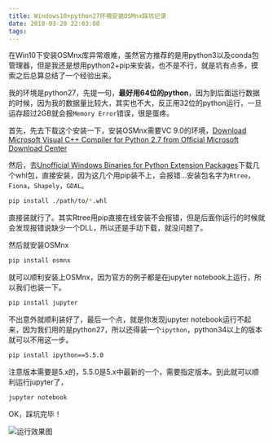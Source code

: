 ```yaml
---
title: Windows10+python27环境安装OSMnx踩坑记录
date: 2018-03-20 22:03:08
tags:
---
```

在Win10下安装OSMnx库异常艰难，虽然官方推荐的是用python3以及conda包管理器，但是我还是想用python2+pip来安装，也不是不行，就是坑有点多，摸索之后总算总结了一个经验出来。

我的环境是python27，先提一句，**最好用64位的python**，因为到后面运行数据的时候，因为我的数据量比较大，其实也不大，反正用32位的python运行，一旦运存超过2GB就会报`Memory Error`错误，很是蛋疼。

首先，先去下载这个安装一下，安装OSMnx需要VC 9.0的环境，[Download Microsoft Visual C++ Compiler for Python 2.7 from Official Microsoft Download Center](https://www.microsoft.com/en-us/download/confirmation.aspx?id=44266)

然后，去[Unofficial Windows Binaries for Python Extension Packages](https://www.lfd.uci.edu/~gohlke/pythonlibs/)下载几个whl包，直接安装，因为这几个用pip装不上，会报错...安装包名字为`Rtree`，`Fiona`，`Shapely`，`GDAL`。

```bash
pip install ./path/to/*.whl
```

直接装就行了。其实Rtree用pip直接在线安装不会报错，但是后面你运行的时候就会发现报错说缺少一个DLL，所以还是手动下载，就没问题了。

然后就安装OSMnx

```bash
pip install osmnx
```

就可以顺利安装上OSMnx，因为官方的例子都是在jupyter notebook上运行，所以我们也装一下。

<!-- more -->

```bash
pip install jupyter
```

不出意外就顺利装好了，最后一个点，就是你发现jupyter notebook运行不起来，因为我们用的是python27，所以还得装一个`ipython`，python34以上的版本就可以不用这一步。

```bash
pip install ipython==5.5.0
```

注意版本需要是5.x的，5.5.0是5.x中最新的一个，需要指定版本。到此就可以顺利运行jupyter了，

```bash
jupyter notebook
```

OK，踩坑完毕！

![运行效果图](http://cdn.huangjunqin.com/%E6%8D%95%E8%8E%B7.PNG)
